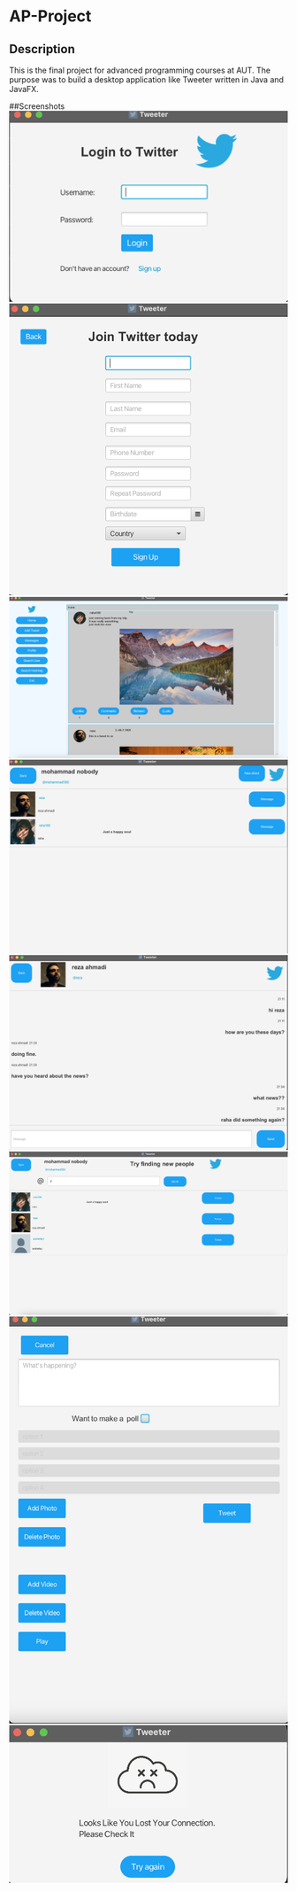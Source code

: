 # AP-Project

## Description
This is the final project for advanced programming courses at AUT.
The purpose was to build a desktop application like Tweeter written in Java and JavaFX.

##Screenshots
![Signin page](photos/signIn.png)
![SignUp page](photos/signUp.png)
![Home page](photos/home.png)
![Messages page](photos/messages.png)
![direct page](photos/direct.png)
![Search user page](photos/searchUser.png)
![Add Tweet page](photos/addTweet.png)
![connectionError page](photos/connectionError.png)



